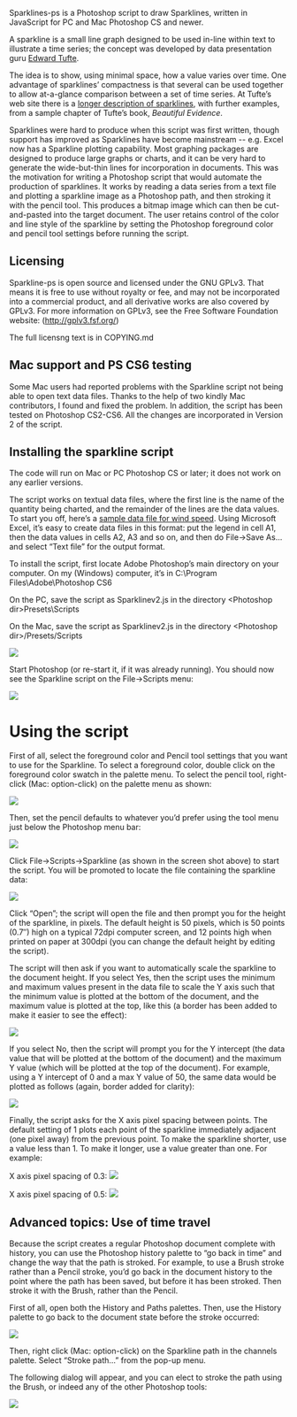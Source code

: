 Sparklines-ps is a Photoshop script to draw Sparklines, written in JavaScript
for PC and Mac Photoshop CS and newer.

A sparkline is a small line graph designed to be used in-line within
text to illustrate a time series; the concept was developed by data
presentation guru [Edward Tufte](http://www.edwardtufte.com/).

The idea is to show, using minimal space, how a value varies over time.
One advantage of sparklines’ compactness is that several can be used
together to allow at-a-glance comparison between a set of time series.
At Tufte’s web site there is a [longer description of
sparklines](http://www.edwardtufte.com/bboard/q-and-a-fetch-msg?msg_id=0001OR&topic_id=1&topic=),
with further examples, from a sample chapter of Tufte’s book, *Beautiful
Evidence*.

Sparklines were hard to produce when this script was first written, though
support has improved as Sparklines have become mainstream -- e.g. Excel
now has a Sparkline plotting capability.
Most graphing packages are designed
to produce large graphs or charts, and it can be very hard to generate
the wide-but-thin lines for incorporation in documents. This was the
motivation for writing a Photoshop script that would automate the
production of sparklines. It works by reading a data series from a text
file and plotting a sparkline image as a Photoshop path, and then
stroking it with the pencil tool. This produces a bitmap image which can
then be cut-and-pasted into the target document. The user retains
control of the color and line style of the sparkline by setting the
Photoshop foreground color and pencil tool settings before running the
script.

Licensing
---------
Sparkline-ps is open source and licensed under the GNU GPLv3. That means
it is free to use
without royalty or fee, and may not be incorporated into a commercial product,
and all derivative works are also covered by GPLv3. For more information on
GPLv3, see the Free Software Foundation website: (http://gplv3.fsf.org/)

The full licensng text is in COPYING.md


Mac support and PS CS6 testing
------------------------------

Some Mac users had reported problems with the Sparkline script not being
able to open text data files. Thanks to the help of two kindly Mac
contributors, I found and fixed the problem. In addition, the script has
been tested on Photoshop CS2-CS6. All the changes are incorporated in
Version 2 of the script.

Installing the sparkline script
-------------------------------

The code will run on Mac or PC Photoshop CS or later; it does not
work on any earlier versions.

The script works on textual data files, where the first line is the name
of the quantity being charted, and the remainder of the lines are the
data values. To start you off, here’s a [sample data file for wind
speed](http://www.lodgephoto.com/articles/Example_data.txt). Using
Microsoft Excel, it’s easy to create data files in this format: put the
legend in cell A1, then the data values in cells A2, A3 and so on, and
then do File-\>Save As… and select “Text file” for the output format.

To install the script, first locate Adobe Photoshop’s main directory on
your computer. On my (Windows) computer, it’s in C:\\Program
Files\\Adobe\\Photoshop CS6

On the PC, save the script as Sparklinev2.js in the directory
\<Photoshop dir\>Presets\\Scripts

On the Mac, save the script as Sparklinev2.js in the directory
\<Photoshop dir\>/Presets/Scripts

![](http://www.lodgephoto.com/images/sparkline_script_location.gif)

Start Photoshop (or re-start it, if it was already running). You should
now see the Sparkline script on the File-\>Scripts menu:

![](http://www.lodgephoto.com/images/sparkline_file_menu.gif)

Using the script
================

First of all, select the foreground color and Pencil tool settings that
you want to use for the Sparkline. To select a foreground color, double
click on the foreground color swatch in the palette menu. To select the
pencil tool, right-click (Mac: option-click) on the palette menu as
shown:

![](http://www.lodgephoto.com/images/sparkline_pencil_select.gif)

Then, set the pencil defaults to whatever you’d prefer using the tool
menu just below the Photoshop menu bar:

![](http://www.lodgephoto.com/images/sparkline_pencil_params.gif)

Click File-\>Scripts-\>Sparkline (as shown in the screen shot above) to
start the script. You will be promoted to locate the file containing the
sparkline data:

![](http://www.lodgephoto.com/images/sparkline_open_data.gif)

Click “Open”; the script will open the file and then prompt you for the
height of the sparkline, in pixels. The default height is 50 pixels,
which is 50 points (0.7″) high on a typical 72dpi computer screen, and
12 points high when printed on paper at 300dpi (you can change the
default height by editing the script).

The script will then ask if you want to automatically scale the
sparkline to the document height. If you select Yes, then the script
uses the minimum and maximum values present in the data file to scale
the Y axis such that the minimum value is plotted at the bottom of the
document, and the maximum value is plotted at the top, like this (a
border has been added to make it easier to see the effect):

![](http://www.lodgephoto.com/images/sparkline_auto.gif)

If you select No, then the script will prompt you for the Y intercept
(the data value that will be plotted at the bottom of the document) and
the maximum Y value (which will be plotted at the top of the document).
For example, using a Y intercept of 0 and a max Y value of 50, the same
data would be plotted as follows (again, border added for clarity):

![](http://www.lodgephoto.com/images/sparkline_0_50.gif)

Finally, the script asks for the X axis pixel spacing between points.
The default setting of 1 plots each point of the sparkline immediately
adjacent (one pixel away) from the previous point. To make the sparkline
shorter, use a value less than 1. To make it longer, use a value greater
than one. For example:

X axis pixel spacing of 0.3:
![](http://www.lodgephoto.com/images/sparkline_x_03.gif)

X axis pixel spacing of 0.5:
![](http://www.lodgephoto.com/images/sparkline_x_05.gif)

Advanced topics: Use of time travel
-----------------------------------

Because the script creates a regular Photoshop document complete with
history, you can use the Photoshop history palette to “go back in time”
and change the way that the path is stroked. For example, to use a Brush
stroke rather than a Pencil stroke, you’d go back in the document
history to the point where the path has been saved, but before it has
been stroked. Then stroke it with the Brush, rather than the Pencil.

First of all, open both the History and Paths palettes. Then, use the
History palette to go back to the document state before the stroke
occurred:

![](http://www.lodgephoto.com/images/sparkline_history.gif)

Then, right click (Mac: option-click) on the Sparkline path in the
channels palette. Select “Stroke path…” from the pop-up menu.

The following dialog will appear, and you can elect to stroke the path
using the Brush, or indeed any of the other Photoshop tools:

![](http://www.lodgephoto.com/images/sparkline_stroke.gif)
